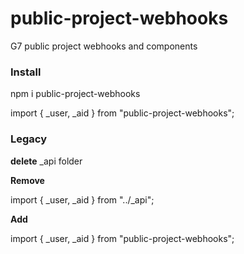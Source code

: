 # public-project-webhooks
G7 public project webhooks and components

### Install
npm i public-project-webhooks

import { _user, _aid } from "public-project-webhooks";

### Legacy

**delete** _api folder

**Remove**

import { _user, _aid } from "../_api";

**Add**

import { _user, _aid } from "public-project-webhooks";